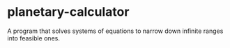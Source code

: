 # planetary-calculator
A program that solves systems of equations to narrow down infinite ranges into feasible ones.
